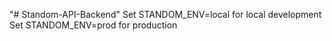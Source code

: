 "# Standom-API-Backend" 
Set STANDOM_ENV=local	for local development
Set STANDOM_ENV=prod	for production